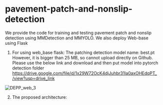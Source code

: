 # pavement-patch-and-nonslip-detection
We provide the code for training and testing pavement patch and nonslip detection using MMDetection and MMYOLO. We also deploy Web-base using Flask

1. For using web_base flask:
    The patching detection model name: best.pt
    However, it is bigger than 25 MB, so cannot upload directly on Github.
    Please use the below link and download and then put model into pytorch detection folder
    https://drive.google.com/file/d/1x29W72OcK4djJuhbr31la0axOHEdqPT_/view?usp=drive_link


![DEPP_web_3](https://github.com/sondong88/pavement-patch-and-nonslip-detection/assets/50520305/c3d0b6b8-0c92-41b7-9f1c-ac93341e116b)

2. The proposed architecture:
   
